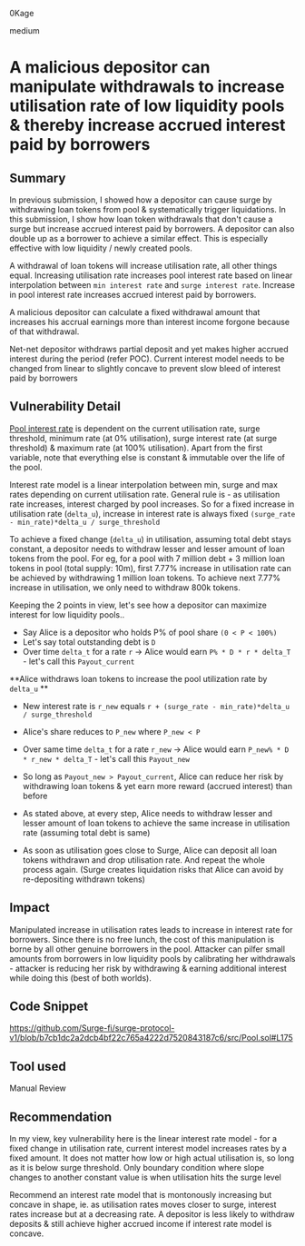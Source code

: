 0Kage

medium

# A malicious depositor can manipulate withdrawals to increase utilisation rate of low liquidity pools & thereby increase accrued interest paid by borrowers

## Summary
In previous submission, I showed how a depositor can cause surge by withdrawing loan tokens from pool & systematically trigger liquidations. In this submission, I show how loan token withdrawals that don't cause a surge but increase accrued interest paid by borrowers. A depositor can also double up as a borrower to achieve a similar effect. This is especially effective with low liquidity / newly created pools.

A withdrawal of loan tokens will increase utilisation rate, all other things equal. Increasing utilisation rate increases pool interest rate based on linear interpolation between `min interest rate` and `surge interest rate`. Increase in pool interest rate increases accrued interest paid by borrowers. 

A malicious depositor can calculate a fixed withdrawal amount that increases his accrual earnings more than interest income forgone because of that withdrawal. 

Net-net depositor withdraws partial deposit and yet makes higher accrued interest during the period (refer POC). Current interest model needs to be changed from linear to slightly concave to prevent slow bleed of interest paid by borrowers

## Vulnerability Detail

[Pool interest rate](https://github.com/Surge-fi/surge-protocol-v1/blob/b7cb1dc2a2dcb4bf22c765a4222d7520843187c6/src/Pool.sol#L175) is dependent on the current utilisation rate, surge threshold, minimum rate (at 0% utilisation), surge interest rate (at surge threshold) & maximum rate (at 100% utilisation). Apart from the first variable, note that everything else is constant & immutable over the life of the pool. 

Interest rate model is a linear interpolation between min, surge and max rates depending on current utilisation rate. General rule is - as utilisation rate increases, interest charged by pool increases. So for a fixed increase in utilisation rate (`delta_u`), increase in interest rate is always fixed `(surge_rate - min_rate)*delta_u / surge_threshold`

To achieve a fixed change (`delta_u`) in utilisation, assuming total debt stays constant, a depositor needs to withdraw lesser and lesser amount of loan tokens from the pool. For eg, for a pool with 7 million debt + 3 million loan tokens in pool (total supply: 10m), first 7.77% increase in utilisation rate can be achieved by withdrawing 1 million loan tokens. To achieve next 7.77% increase in utilisation, we only need to withdraw 800k tokens.

Keeping the 2 points in view, let's see how a depositor can maximize interest for low liquidity pools..

- Say Alice is a depositor who holds P% of pool share `(0 < P < 100%)`
- Let's say total outstanding debt is `D`
- Over time `delta_t` for a rate `r` -> Alice would earn `P% * D * r * delta_T` - let's call this `Payout_current`

**Alice withdraws loan tokens to increase the pool utilization rate by `delta_u` **

- New interest rate is `r_new` equals `r + (surge_rate - min_rate)*delta_u / surge_threshold`
- Alice's share reduces to `P_new` where `P_new < P`
- Over same time `delta_t` for a rate `r_new` -> Alice would earn `P_new% * D * r_new * delta_T` - let's call this `Payout_new`

- So long as `Payout_new > Payout_current`, Alice can reduce her risk by withdrawing loan tokens & yet earn more reward (accrued interest) than before

- As stated above, at every step, Alice needs to withdraw lesser and lesser amount of loan tokens to achieve the same increase in utilisation rate (assuming total debt is same)

- As soon as utilisation goes close to Surge, Alice can deposit all loan tokens withdrawn and drop utilisation rate. And repeat the whole process again. (Surge creates liquidation risks that Alice can avoid by re-depositing withdrawn tokens)

## Impact
Manipulated increase in utilisation rates leads to increase in interest rate for borrowers. Since there is no free lunch, the cost of this manipulation is borne by all other genuine borrowers in the pool. Attacker can pilfer small amounts from borrowers in low liquidity pools by calibrating her withdrawals - attacker is reducing her risk by withdrawing & earning additional interest while doing this (best of both worlds).


## Code Snippet

https://github.com/Surge-fi/surge-protocol-v1/blob/b7cb1dc2a2dcb4bf22c765a4222d7520843187c6/src/Pool.sol#L175

## Tool used
Manual Review

## Recommendation
In my view, key vulnerability here is the linear interest rate model - for a fixed change in utilisation rate, current interest model increases rates by a fixed amount. It does not matter how low or high actual utilisation is, so long as it is below surge threshold. Only boundary condition where slope changes to another constant value is when utilisation hits the surge level


Recommend an interest rate model that is montonously increasing but concave in shape, ie. as utilisation rates moves closer to surge, interest rates increase but at a decreasing rate. A depositor is less likely to withdraw deposits & still achieve higher accrued income if interest rate model is concave.